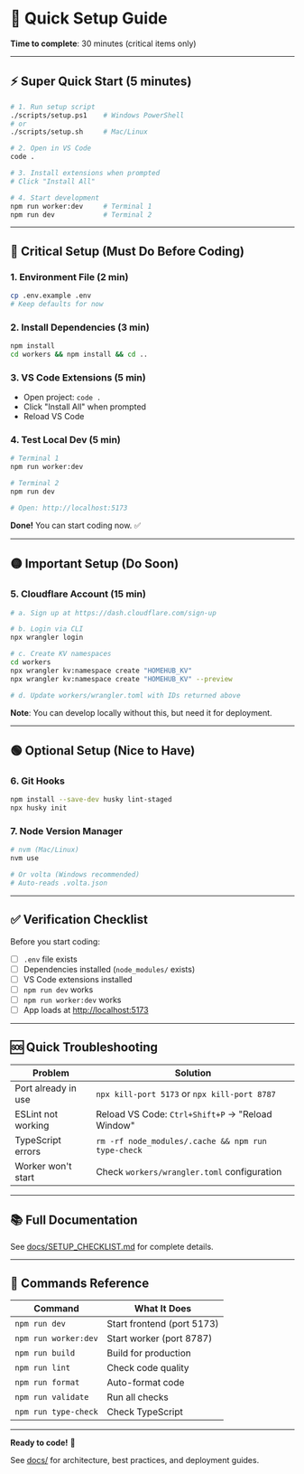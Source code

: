 # 🚀 Quick Setup Guide

**Time to complete**: 30 minutes (critical items only)

---

## ⚡ Super Quick Start (5 minutes)

```bash
# 1. Run setup script
./scripts/setup.ps1    # Windows PowerShell
# or
./scripts/setup.sh     # Mac/Linux

# 2. Open in VS Code
code .

# 3. Install extensions when prompted
# Click "Install All"

# 4. Start development
npm run worker:dev     # Terminal 1
npm run dev            # Terminal 2
```

---

## 🔴 Critical Setup (Must Do Before Coding)

### 1. Environment File (2 min)

```bash
cp .env.example .env
# Keep defaults for now
```

### 2. Install Dependencies (3 min)

```bash
npm install
cd workers && npm install && cd ..
```

### 3. VS Code Extensions (5 min)

- Open project: `code .`
- Click "Install All" when prompted
- Reload VS Code

### 4. Test Local Dev (5 min)

```bash
# Terminal 1
npm run worker:dev

# Terminal 2
npm run dev

# Open: http://localhost:5173
```

**Done!** You can start coding now. ✅

---

## 🟡 Important Setup (Do Soon)

### 5. Cloudflare Account (15 min)

```bash
# a. Sign up at https://dash.cloudflare.com/sign-up

# b. Login via CLI
npx wrangler login

# c. Create KV namespaces
cd workers
npx wrangler kv:namespace create "HOMEHUB_KV"
npx wrangler kv:namespace create "HOMEHUB_KV" --preview

# d. Update workers/wrangler.toml with IDs returned above
```

**Note**: You can develop locally without this, but need it for deployment.

---

## 🟢 Optional Setup (Nice to Have)

### 6. Git Hooks

```bash
npm install --save-dev husky lint-staged
npx husky init
```

### 7. Node Version Manager

```bash
# nvm (Mac/Linux)
nvm use

# Or volta (Windows recommended)
# Auto-reads .volta.json
```

---

## ✅ Verification Checklist

Before you start coding:

- [ ] `.env` file exists
- [ ] Dependencies installed (`node_modules/` exists)
- [ ] VS Code extensions installed
- [ ] `npm run dev` works
- [ ] `npm run worker:dev` works
- [ ] App loads at <http://localhost:5173>

---

## 🆘 Quick Troubleshooting

| Problem             | Solution                                           |
| ------------------- | -------------------------------------------------- |
| Port already in use | `npx kill-port 5173` or `npx kill-port 8787`       |
| ESLint not working  | Reload VS Code: `Ctrl+Shift+P` → "Reload Window"   |
| TypeScript errors   | `rm -rf node_modules/.cache && npm run type-check` |
| Worker won't start  | Check `workers/wrangler.toml` configuration        |

---

## 📚 Full Documentation

See [docs/SETUP_CHECKLIST.md](./docs/SETUP_CHECKLIST.md) for complete details.

---

## 🎯 Commands Reference

| Command              | What It Does               |
| -------------------- | -------------------------- |
| `npm run dev`        | Start frontend (port 5173) |
| `npm run worker:dev` | Start worker (port 8787)   |
| `npm run build`      | Build for production       |
| `npm run lint`       | Check code quality         |
| `npm run format`     | Auto-format code           |
| `npm run validate`   | Run all checks             |
| `npm run type-check` | Check TypeScript           |

---

**Ready to code!** 🚀

See [docs/](./docs/) for architecture, best practices, and deployment guides.
